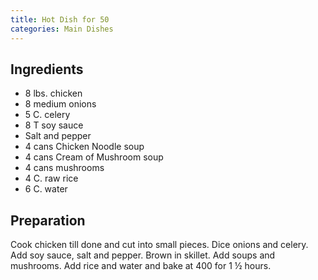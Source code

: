 ```yaml
---
title: Hot Dish for 50
categories: Main Dishes
---
```


## Ingredients

- 8 lbs. chicken
- 8 medium onions
- 5 C. celery
- 8 T soy sauce
- Salt and pepper
- 4 cans Chicken Noodle soup
- 4 cans Cream of Mushroom soup
- 4 cans mushrooms
- 4 C. raw rice
- 6 C. water

## Preparation

Cook chicken till done and cut into small pieces.  Dice onions and celery. Add soy sauce, salt and pepper.  Brown in skillet.  Add soups and mushrooms.  Add rice and water and bake at 400 for 1 ½ hours.


